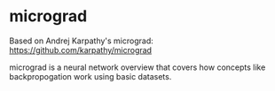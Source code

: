# micrograd
Based on Andrej Karpathy's micrograd: https://github.com/karpathy/micrograd

micrograd is a neural network overview that covers how concepts like backpropogation work using basic datasets.
